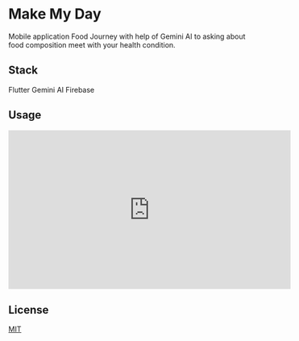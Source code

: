 # Make My Day

Mobile application Food Journey with help of Gemini AI to asking about food composition meet with your health condition.

## Stack

Flutter
Gemini AI
Firebase

## Usage

<iframe width="560" height="315" src="https://www.youtube.com/embed/XuP5njzkPtw?si=tqWhrdRHkDImd-VH" title="YouTube video player" frameborder="0" allow="accelerometer; autoplay; clipboard-write; encrypted-media; gyroscope; picture-in-picture; web-share" referrerpolicy="strict-origin-when-cross-origin" allowfullscreen></iframe>

## License

[MIT](https://choosealicense.com/licenses/mit/)
